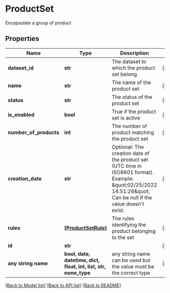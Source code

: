 # ProductSet

Encapsulate a group of product

## Properties
Name | Type | Description | Notes
------------ | ------------- | ------------- | -------------
**dataset_id** | **str** | The dataset to which the product set belong | [optional] 
**name** | **str** | The name of the product set | [optional] 
**status** | **str** | The status of the product set | [optional] 
**is_enabled** | **bool** | True if the product set is active | [optional] 
**number_of_products** | **int** | The number of product matching the product set | [optional] 
**creation_date** | **str** | Optional: The creation date of the product set (UTC time in ISO8601 format). Example: \&quot;02/25/2022 14:51:26\&quot;  Can be null if the value doesn&#39;t exist. | [optional] 
**rules** | [**[ProductSetRule]**](ProductSetRule.md) | The rules identifying the product belonging to the set | [optional] 
**id** | **str** |  | [optional] 
**any string name** | **bool, date, datetime, dict, float, int, list, str, none_type** | any string name can be used but the value must be the correct type | [optional]

[[Back to Model list]](../README.md#documentation-for-models) [[Back to API list]](../README.md#documentation-for-api-endpoints) [[Back to README]](../README.md)


